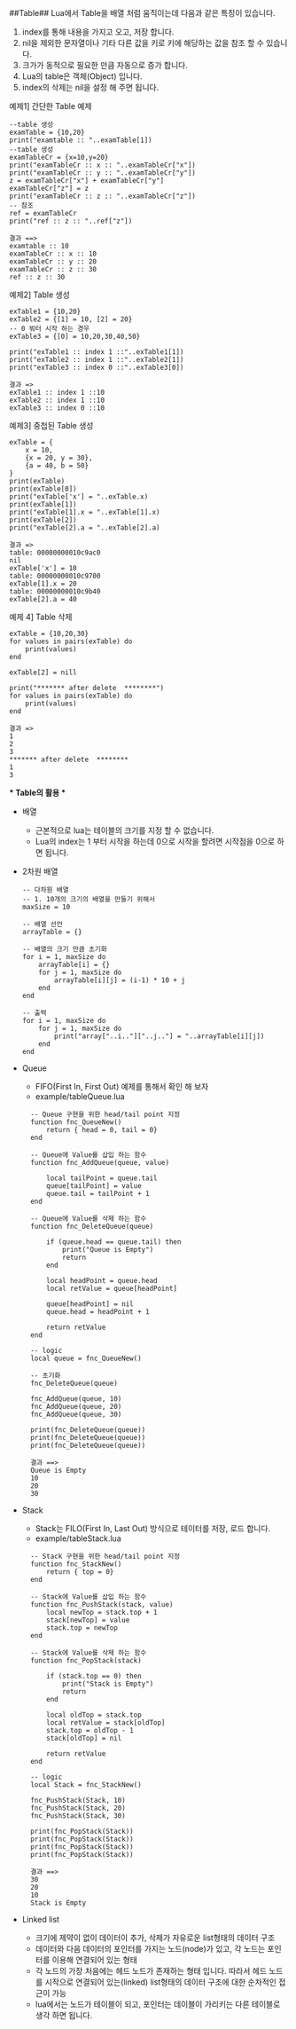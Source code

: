 ##Table##
Lua에서 Table을 배열 처럼 움직이는데 다음과 같은 특징이 있습니다.
1. index를 통해 내용을 가지고 오고, 저장 합니다.
2. nil을 제외한 문자열이나 기타 다른 값을 키로 키에 해당하는 값을 참조 할 수 있습니다.
3. 크가가 동적으로 필요한 만큼 자동으로 증가 합니다.
4. Lua의 table은 객체(Object) 입니다.
5. index의 삭제는 nil을 설정 해 주면 됩니다.

예제1] 간단한 Table 예제
```
--table 생성
examTable = {10,20}
print("examtable :: "..examTable[1])
--table 생성
examTableCr = {x=10,y=20}
print("examTableCr :: x :: "..examTableCr["x"])
print("examTableCr :: y :: "..examTableCr["y"])
z = examTableCr["x"] + examTableCr["y"] 
examTableCr["z"] = z
print("examTableCr :: z :: "..examTableCr["z"])
-- 참조 
ref = examTableCr
print("ref :: z :: "..ref["z"])

결과 ==> 
examtable :: 10
examTableCr :: x :: 10
examTableCr :: y :: 20
examTableCr :: z :: 30
ref :: z :: 30
```

예제2] Table 생성 
```
exTable1 = {10,20}
exTable2 = {[1] = 10, [2] = 20}
-- 0 붜터 시작 하는 경우 
exTable3 = {[0] = 10,20,30,40,50}

print("exTable1 :: index 1 ::"..exTable1[1])
print("exTable2 :: index 1 ::"..exTable2[1])
print("exTable3 :: index 0 ::"..exTable3[0])

결과 =>
exTable1 :: index 1 ::10
exTable2 :: index 1 ::10
exTable3 :: index 0 ::10
```

예제3] 중첩된 Table 생성
```
exTable = {
    x = 10,
    {x = 20, y = 30},
    {a = 40, b = 50}
}
print(exTable)
print(exTable[0])
print("exTable['x'] = "..exTable.x)
print(exTable[1])
print("exTable[1].x = "..exTable[1].x)
print(exTable[2])
print("exTable[2].a = "..exTable[2].a)

결과 =>
table: 00000000010c9ac0
nil
exTable['x'] = 10
table: 00000000010c9700
exTable[1].x = 20
table: 00000000010c9b40
exTable[2].a = 40
```

예제 4] Table 삭제
```
exTable = {10,20,30}
for values in pairs(exTable) do
    print(values)
end

exTable[2] = nill

print("******* after delete  ********")
for values in pairs(exTable) do
    print(values)
end

결과 =>
1
2
3
******* after delete  ********
1
3
```

**\* Table의 활용 \***
* 배열
  - 근본적으로 lua는 테이블의 크기를 지정 할 수 없습니다.
  - Lua의 index는 1 부터 시작을 하는데 0으로 시작을 할려면 시작점을 0으로 하면 됩니다.
* 2차원 배열
  ```
  -- 다차원 배열
  -- 1. 10개의 크기의 배열을 만들기 위해서 
  maxSize = 10

  -- 배열 선언
  arrayTable = {}

  -- 배열의 크기 만큼 초기화 
  for i = 1, maxSize do
      arrayTable[i] = {}
      for j = 1, maxSize do
          arrayTable[i][j] = (i-1) * 10 + j
      end
  end

  -- 출력
  for i = 1, maxSize do
      for j = 1, maxSize do
          print("array["..i.."]["..j.."] = "..arrayTable[i][j])
      end
  end

  ```
* Queue
  - FIFO(First In, First Out) 예제를 통해서 확인 해 보자
  - example/tableQueue.lua 
  ```
    -- Queue 구현을 위한 head/tail point 지정
    function fnc_QueueNew()
        return { head = 0, tail = 0}
    end 

    -- Queue에 Value를 삽입 하는 함수
    function fnc_AddQueue(queue, value)

        local tailPoint = queue.tail
        queue[tailPoint] = value
        queue.tail = tailPoint + 1
    end

    -- Queue에 Value를 삭제 하는 함수
    function fnc_DeleteQueue(queue)
        
        if (queue.head == queue.tail) then
            print("Queue is Empty")
            return
        end

        local headPoint = queue.head
        local retValue = queue[headPoint]

        queue[headPoint] = nil
        queue.head = headPoint + 1

        return retValue
    end

    -- logic
    local queue = fnc_QueueNew()

    -- 초기화 
    fnc_DeleteQueue(queue)

    fnc_AddQueue(queue, 10)
    fnc_AddQueue(queue, 20)
    fnc_AddQueue(queue, 30)

    print(fnc_DeleteQueue(queue))
    print(fnc_DeleteQueue(queue))
    print(fnc_DeleteQueue(queue))

    결과 ==>
    Queue is Empty
    10
    20
    30
  ```
* Stack
  - Stack는 FILO(First In, Last Out) 방식으로 테이터를 저장, 로드 합니다.
  - example/tableStack.lua 
  ```
    -- Stack 구현을 위한 head/tail point 지정
    function fnc_StackNew()
        return { top = 0}
    end 

    -- Stack에 Value를 삽입 하는 함수
    function fnc_PushStack(stack, value)
        local newTop = stack.top + 1
        stack[newTop] = value
        stack.top = newTop
    end

    -- Stack에 Value를 삭제 하는 함수
    function fnc_PopStack(stack)
        
        if (stack.top == 0) then
            print("Stack is Empty")
            return
        end

        local oldTop = stack.top
        local retValue = stack[oldTop]
        stack.top = oldTop - 1
        stack[oldTop] = nil

        return retValue
    end

    -- logic
    local Stack = fnc_StackNew()

    fnc_PushStack(Stack, 10)
    fnc_PushStack(Stack, 20)
    fnc_PushStack(Stack, 30)

    print(fnc_PopStack(Stack))
    print(fnc_PopStack(Stack))
    print(fnc_PopStack(Stack))
    print(fnc_PopStack(Stack))

    결과 ==>
    30
    20
    10
    Stack is Empty
  ```
* Linked list
  * 크기에 제약이 없이 데이터이 추가, 삭제가 자유로운 list형태의 데이터 구조
  * 데이터와 다음 데이터의 포인터를 가지는 노드(node)가 있고, 각 노드는 포인터를 이용해 연결되어 있는 형태
  * 각 노드의 가장 처음에는 헤드 노드가 존재하는 형태 입니다. 따라서 헤드 노드를 시작으로 연결되어 있는(linked) list형태의 데이터 구조에 대한 순차적인 접근이 가능
  * lua에서는 노드가 테이블이 되고, 포인터는 데이블이 가리키는 다른 테이블로 생각 하면 됩니다.
  
  [example\tableLinkedlist.lua]: example\tableLinkedlist.lua

  ```
  
  ```